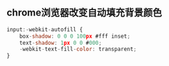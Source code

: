 ## chrome浏览器改变自动填充背景颜色

```javascript
input:-webkit-autofill {
	box-shadow: 0 0 0 100px #fff inset;
	text-shadow: 1px 0 0 #000;
	-webkit-text-fill-color: transparent;
}
```
